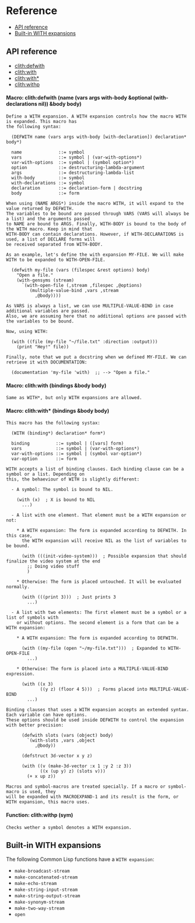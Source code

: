 <a id="TITLE:CLITH-DOCS:REFERENCE"></a>
# Reference

* [API reference](/docs/scribble/reference.md#TITLE:CLITH-DOCS:TAG1)
* [Built\-in WITH expansions](/docs/scribble/reference.md#TITLE:CLITH-DOCS:CL-SYMBOLS)



<a id="TITLE:CLITH-DOCS:TAG1"></a>
## API reference

* [clith\:defwith](/docs/scribble/reference.md#FUNCTION:CLITH-DOCS:TAG3)
* [clith\:with](/docs/scribble/reference.md#FUNCTION:CLITH-DOCS:TAG2)
* [clith\:with\*](/docs/scribble/reference.md#FUNCTION:CLITH-DOCS:TAG4)
* [clith\:withp](/docs/scribble/reference.md#FUNCTION:CLITH-DOCS:TAG5)


<a id="FUNCTION:CLITH:DEFWITH"></a>
<a id="FUNCTION:CLITH-DOCS:TAG3"></a>
#### Macro: clith\:defwith \(name \(vars args with\-body \&optional \(with\-declarations nil\)\) \&body body\)

`````text
Define a WITH expansion. A WITH expansion controls how the macro WITH is expanded. This macro has
the following syntax:

  (DEFWITH name (vars args with-body [with-declaration]) declaration* body*)

  name              ::= symbol
  vars              ::= symbol | (var-with-options*)
  var-with-options  ::= symbol | (symbol option*)
  option            ::= destructuring-lambda-argument
  args              ::= destructuring-lambda-list
  with-body         ::= symbol
  with-declarations ::= symbol
  declaration       ::= declaration-form | docstring
  body              ::= form

When using (NAME ARGS*) inside the macro WITH, it will expand to the value returned by DEFWITH.
The variables to be bound are passed through VARS (VARS will always be a list) and the arguments passed
to NAME are bound to ARGS. Finally, WITH-BODY is bound to the body of the WITH macro. Keep in mind that
WITH-BODY can contain declarations. However, if WITH-DECLARATIONS is used, a list of DECLARE forms will
be received separated from WITH-BODY.

As an example, let's define the with expansion MY-FILE. We will make WITH to be expanded to WITH-OPEN-FILE.

  (defwith my-file (vars (filespec &rest options) body)
    "Open a file."
    (with-gensyms (stream)
      `(with-open-file (,stream ,filespec ,@options)
         (multiple-value-bind ,vars ,stream
           ,@body))))

As VARS is always a list, we can use MULTIPLE-VALUE-BIND in case additional variables are passed.
Also, we are assuming here that no additional options are passed with the variables to be bound.

Now, using WITH:

  (with ((file (my-file "~/file.txt" :direction :output)))
    (print "Hey!" file))

Finally, note that we put a docstring when we defined MY-FILE. We can retrieve it with DOCUMENTATION:

  (documentation 'my-file 'with)  ;; --> "Open a file."
`````

<a id="FUNCTION:CLITH:WITH"></a>
<a id="FUNCTION:CLITH-DOCS:TAG2"></a>
#### Macro: clith\:with \(bindings \&body body\)

`````text
Same as WITH*, but only WITH expansions are allowed.
`````

<a id="FUNCTION:CLITH:WITH*"></a>
<a id="FUNCTION:CLITH-DOCS:TAG4"></a>
#### Macro: clith\:with\* \(bindings \&body body\)

`````text
This macro has the following systax:

  (WITH (binding*) declaration* form*)

  binding          ::= symbol | ([vars] form)
  vars             ::= symbol | (var-with-options*)
  var-with-options ::= symbol | (symbol var-option*)
  var-option       ::= form

WITH accepts a list of binding clauses. Each binding clause can be a symbol or a list. Depending on
this, the behaeviour of WITH is slightly different:

  - A symbol: The symbol is bound to NIL.

    (with (x)  ; X is bound to NIL
      ...)

  - A list with one element. That element must be a WITH expansion or not:

    * A WITH expansion: The form is expanded according to DEFWITH. In this case,
      the WITH expansion will receive NIL as the list of variables to be bound.

      (with (((init-video-system)))  ; Possible expansion that should finalize the video system at the end
        ;; Doing video stuff
        )

    * Otherwise: The form is placed untouched. It will be evaluated normally.

      (with (((print 3)))  ; Just prints 3
        ...)

  - A list with two elements: The first element must be a symbol or a list of symbols with
    or without options. The second element is a form that can be a WITH expansion:

    * A WITH expansion: The form is expanded according to DEFWITH.

      (with ((my-file (open "~/my-file.txt")))  ; Expanded to WITH-OPEN-FILE
        ...)

    * Otherwise: The form is placed into a MULTIPLE-VALUE-BIND expression.

      (with ((x 3)
             ((y z) (floor 4 5)))  ; Forms placed into MULTIPLE-VALUE-BIND
        ...)

Binding clauses that uses a WITH expansion accepts an extended syntax. Each variable can have options.
These options should be used inside DEFWITH to control the expansion with better precision:

      (defwith slots (vars (object) body)
        `(with-slots ,vars ,object
           ,@body))

      (defstruct 3d-vector x y z)

      (with ((v (make-3d-vector :x 1 :y 2 :z 3))
             ((x (up y) z) (slots v)))
        (+ x up z))

Macros and symbol-macros are treated specially. If a macro or symbol-macro is used, they
will be expanded with MACROEXPAND-1 and its result is the form, or WITH expansion, this macro uses.
`````

<a id="FUNCTION:CLITH:WITHP"></a>
<a id="FUNCTION:CLITH-DOCS:TAG5"></a>
#### Function: clith\:withp \(sym\)

`````text
Checks wether a symbol denotes a WITH expansion.
`````


<a id="TITLE:CLITH-DOCS:CL-SYMBOLS"></a>
## Built\-in WITH expansions

The following Common Lisp functions have a ```WITH expansion```\:

* ```make-broadcast-stream```
* ```make-concatenated-stream```
* ```make-echo-stream```
* ```make-string-input-stream```
* ```make-string-output-stream```
* ```make-synonym-stream```
* ```make-two-way-stream```
* ```open```
